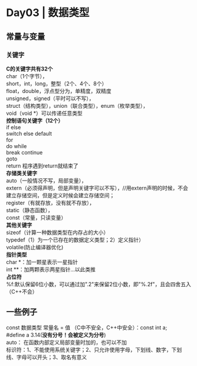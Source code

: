 # Day03  | 数据类型
## 常量与变量
### 关键字
**C的关键字共有32个**  
char（1个字节），  
short，int，long，整型（2个、4个、8个）  
float，double，浮点型分为，单精度，双精度  
unsigned，signed（平时可以不写），  
struct（结构类型），union（联合类型），enum（枚举类型），  
void（void *）可以传递任意类型  
**控制语句关键字（12个）**  
if else  
switch else default  
for  
do while  
break continue  
goto  
return 程序遇到return就结束了  
**存储类关键字**  
auto（一般情况不写，局部变量），  
extern（必须得声明，但是声明关键字可以不写），//用extern声明的时候，不会建立存储空间，但是定义时候会建立存储空间；  
register（有就存放，没有就不存放），  
static（静态函数），  
const（常量，只读变量）  
**其他关键字**  
sizeof（计算一种数据类型在内存占的大小）  
typedef（1）为一个已存在的数据定义类型；2）定义指针）  
volatile(防止编译器优化)  
**指针类型**  
char *：加一颗星表示一星指针  
int **：加两颗表示两星指针...以此类推  
**占位符**  
%f:默认保留6位小数，可以通过加".2"来保留2位小数，即"%.2f"，且会四舍五入（C++不会）  
## 一些例子  
const 数据类型 常量名 = 值 （C中不安全，C++中安全）：const int a;   
#define a 3.14(**没有分号！会被定义为分号**)  
auto： 在函数内部定义局部变量时加的，也可以不加  
标识符：1、不能使用系统关键字；2、只允许使用字母，下划线、数字，下划线、字母可以开头；3、取名有意义